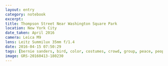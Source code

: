 ```yaml
--- 
layout: entry
category: notebook
excerpt:
title: Thompson Street Near Washington Square Park
location: New York City
date_taken: April 2016
camera: Leica M9
lens: Leitz Summilux 35mm f/1.4
date: 2016-04-15 07:50:29
tags: [bernie sanders, bird, color, costumes, crowd, group, peace, people, rally, street, wings]
image: GRS-20160413-180230
---
```

